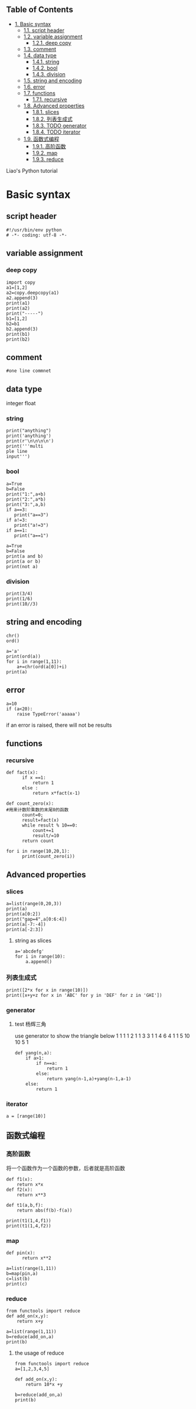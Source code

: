 <div id="table-of-contents">
<h2>Table of Contents</h2>
<div id="text-table-of-contents">
<ul>
<li><a href="#org59366fb">1. Basic syntax</a>
<ul>
<li><a href="#org256001f">1.1. script header</a></li>
<li><a href="#orgb6669a6">1.2. variable assignment</a>
<ul>
<li><a href="#org61380e2">1.2.1. deep copy</a></li>
</ul>
</li>
<li><a href="#org2f6aa7a">1.3. comment</a></li>
<li><a href="#org1a197ac">1.4. data type</a>
<ul>
<li><a href="#orgc460cb9">1.4.1. string</a></li>
<li><a href="#org78e0053">1.4.2. bool</a></li>
<li><a href="#org32c1c59">1.4.3. division</a></li>
</ul>
</li>
<li><a href="#org0f79681">1.5. string and encoding</a></li>
<li><a href="#orgebd763b">1.6. error</a></li>
<li><a href="#org517dffe">1.7. functions</a>
<ul>
<li><a href="#org51dcb25">1.7.1. recursive</a></li>
</ul>
</li>
<li><a href="#orgdf534fe">1.8. Advanced properties</a>
<ul>
<li><a href="#orgf4a7890">1.8.1. slices</a></li>
<li><a href="#orgdfa7bb7">1.8.2. 列表生成式</a></li>
<li><a href="#orgf32295b">1.8.3. <span class="todo TODO">TODO</span> generator</a></li>
<li><a href="#org8ebdaa1">1.8.4. <span class="todo TODO">TODO</span> iterator</a></li>
</ul>
</li>
<li><a href="#orgba9b814">1.9. 函数式编程</a>
<ul>
<li><a href="#org119f42e">1.9.1. 高阶函数</a></li>
<li><a href="#orga8683b4">1.9.2. map</a></li>
<li><a href="#org2ce8909">1.9.3. reduce</a></li>
</ul>
</li>
</ul>
</li>
</ul>
</div>
</div>
Liao's Python tutorial


<a id="org59366fb"></a>

# Basic syntax


<a id="org256001f"></a>

## script header

    #!/usr/bin/env python
    # -*- coding: utf-8 -*-


<a id="orgb6669a6"></a>

## variable assignment


<a id="org61380e2"></a>

### deep copy

    import copy
    a1=[1,2]
    a2=copy.deepcopy(a1)
    a2.append(3)
    print(a1)
    print(a2)
    print("-----")
    b1=[1,2]
    b2=b1
    b2.append(3)
    print(b1)
    print(b2)


<a id="org2f6aa7a"></a>

## comment

    #one line commnet


<a id="org1a197ac"></a>

## data type

integer
float


<a id="orgc460cb9"></a>

### string

    print("anything")
    print('anything')
    print(r'\n\n\n\n') 
    print('''multi
    ple line
    input''')


<a id="org78e0053"></a>

### bool

    a=True
    b=False
    print("1:",a+b)
    print("2:",a*b)
    print("3:",a,b)
    if a==3:
       print("a==3") 
    if a!=3:
       print("a!=3")
    if a==1:
       print("a==1")

    a=True
    b=False
    print(a and b)
    print(a or b)
    print(not a)


<a id="org32c1c59"></a>

### division

    print(3/4)
    print(1/6)
    print(10//3)


<a id="org0f79681"></a>

## string and encoding

    chr()
    ord()

    a='a'
    print(ord(a))
    for i in range(1,11):
        a+=chr(ord(a[0])+i)
    print(a)


<a id="orgebd763b"></a>

## error

    a=10
    if (a<20):
        raise TypeError('aaaaa')

if an error is raised, there will not be results


<a id="org517dffe"></a>

## functions


<a id="org51dcb25"></a>

### recursive

    def fact(x):
          if x ==1:
              return 1
          else :
              return x*fact(x-1)
    
    def count_zero(x):
    #用来计数阶乘数的末尾0的函数
          count=0;
          result=fact(x)
          while result % 10==0:
              count+=1
              result/=10
          return count
    
    for i in range(10,20,1):
          print(count_zero(i))


<a id="orgdf534fe"></a>

## Advanced properties


<a id="orgf4a7890"></a>

### slices

    a=list(range(0,20,3))
    print(a)
    print(a[0:2])
    print("gap=4",a[0:6:4])
    print(a[-7:-4])
    print(a[-2:3])

1.  string as slices

        a='abcdefg' 
        for i in range(10):
            a.append()


<a id="orgdfa7bb7"></a>

### 列表生成式

    print([2*x for x in range(10)]) 
    print([x+y+z for x in 'ABC' for y in 'DEF' for z in 'GHI'])


<a id="orgf32295b"></a>

### generator



1.  test 杨辉三角

    use generator to show the triangle below
              1
            1   1
          1   2   1
        1   3   3   1
      1   4   6   4   1
    1   5   10  10  5   1
    
        def yang(n,a):
            if a>1:
                if n==a:
                    return 1
                else:
                    return yang(n-1,a)+yang(n-1,a-1)
            else:
                return 1


<a id="org8ebdaa1"></a>

### iterator

    a = [range(10)]


<a id="orgba9b814"></a>

## 函数式编程


<a id="org119f42e"></a>

### 高阶函数

将一个函数作为一个函数的参数，后者就是高阶函数

    def f1(x):
        return x*x
    def f2(x):
        return x**3
    
    def t1(a,b,f):
        return abs(f(b)-f(a))
    
    print(t1(1,4,f1))
    print(t1(1,4,f2))


<a id="orga8683b4"></a>

### map

    def pin(x):
          return x**2
    
    a=list(range(1,11))
    b=map(pin,a)
    c=list(b)
    print(c)


<a id="org2ce8909"></a>

### reduce

    from functools import reduce
    def add_on(x,y):
        return x+y
    
    a=list(range(1,11))
    b=reduce(add_on,a)
    print(b)

1.  the usage of reduce

        from functools import reduce
        a=[1,2,3,4,5]
        
        def add_on(x,y):
            return 10*x +y
        
        b=reduce(add_on,a)
        print(b)

